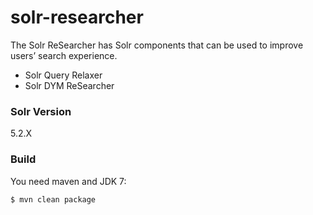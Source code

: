 # solr-researcher

The Solr ReSearcher has Solr components that can be used to improve users’ search experience. 

  - Solr Query Relaxer
  - Solr DYM ReSearcher

### Solr Version
5.2.X

### Build

You need maven and JDK 7:

```sh
$ mvn clean package
```
